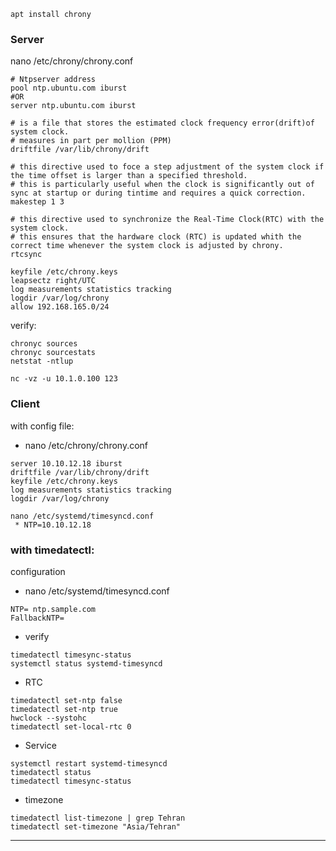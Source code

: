 
```
apt install chrony
```

### Server
nano /etc/chrony/chrony.conf
```
# Ntpserver address
pool ntp.ubuntu.com iburst 
#OR
server ntp.ubuntu.com iburst

# is a file that stores the estimated clock frequency error(drift)of system clock.
# measures in part per mollion (PPM)
driftfile /var/lib/chrony/drift

# this directive used to foce a step adjustment of the system clock if the time offset is larger than a specified threshold.
# this is particularly useful when the clock is significantly out of sync at startup or during tintime and requires a quick correction.
makestep 1 3

# this directive used to synchronize the Real-Time Clock(RTC) with the system clock.
# this ensures that the hardware clock (RTC) is updated whith the correct time whenever the system clock is adjusted by chrony.
rtcsync

keyfile /etc/chrony.keys
leapsectz right/UTC
log measurements statistics tracking
logdir /var/log/chrony
allow 192.168.165.0/24
```

verify:
```
chronyc sources
chronyc sourcestats
netstat -ntlup 
```

```
nc -vz -u 10.1.0.100 123
```

 ### Client 
with config file:
 * nano /etc/chrony/chrony.conf
```
server 10.10.12.18 iburst
driftfile /var/lib/chrony/drift
keyfile /etc/chrony.keys
log measurements statistics tracking
logdir /var/log/chrony
```
```
nano /etc/systemd/timesyncd.conf
 * NTP=10.10.12.18
 ```


### with timedatectl:
configuration
- nano /etc/systemd/timesyncd.conf
```
NTP= ntp.sample.com
FallbackNTP=
```
- verify
```
timedatectl timesync-status
systemctl status systemd-timesyncd
```
- RTC
```
timedatectl set-ntp false
timedatectl set-ntp true
hwclock --systohc
timedatectl set-local-rtc 0
```
- Service
```
systemctl restart systemd-timesyncd
timedatectl status
timedatectl timesync-status
```
- timezone
```
timedatectl list-timezone | grep Tehran
timedatectl set-timezone "Asia/Tehran"
```

----------------------------------------------------------


 



